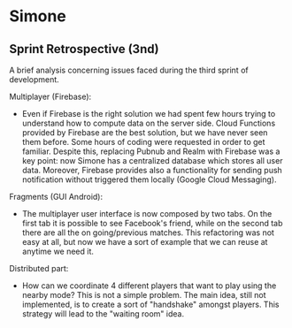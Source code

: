 # Simone

## Sprint Retrospective (3nd)

A brief analysis concerning issues faced during the third sprint of development.


Multiplayer (Firebase):

- Even if Firebase is the right solution we had spent few hours trying to understand how to compute data on the server side. Cloud Functions provided by Firebase are the best solution, but we have never seen them before. Some hours of coding were requested in order to get familiar. Despite this, replacing Pubnub and Realm with Firebase was a key point: now Simone has a centralized database which stores all user data. Moreover, Firebase provides also a functionality for sending push notification without triggered them locally (Google Cloud Messaging). 


Fragments (GUI Android):

- The multiplayer user interface is now composed by two tabs. On the first tab it is possible to see Facebook's friend, while on the second tab there are all the on going/previous matches. This refactoring was not easy at all, but now we have a sort of example that we can reuse at anytime we need it.

Distributed part:

- How can we coordinate 4 different players that want to play using the nearby mode? This is not a simple problem. The main idea, still not implemented, is to create a sort of "handshake" amongst players. This strategy will lead to the "waiting room" idea.

